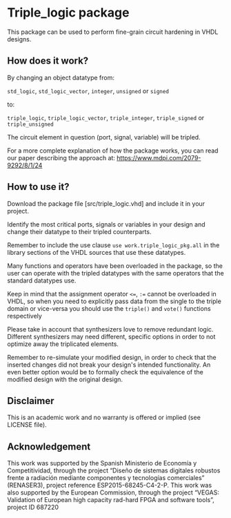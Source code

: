 # Triple_logic package

This package can be used to perform fine-grain circuit hardening in VHDL designs.

## How does it work?

By changing an object datatype from:

  `std_logic`, `std_logic_vector`, `integer`, `unsigned` or `signed`

to:

  `triple_logic`, `triple_logic_vector`, `triple_integer`, `triple_signed` or `triple_unsigned`

The circuit element in question (port, signal, variable) will be tripled.

For a more complete explanation of how the package works, you can read our
paper describing the approach at: https://www.mdpi.com/2079-9292/8/1/24

## How to use it?

Download the package file [src/triple_logic.vhd] and include it in your
project.

Identify the most critical ports, signals or variables in your design and
change their datatype to their tripled counterparts.

Remember to include the use clause `use work.triple_logic_pkg.all` in the
library sections of the VHDL sources that use these datatypes.

Many functions and operators have been overloaded in the package, so the user
can operate with the tripled datatypes with the same operators that the
standard datatypes use.

Keep in mind that the assignment operator `<=`, `:=` cannot be overloaded in
VHDL, so when you need to explicitly pass data from the single to the triple
domain or vice-versa you should use the `triple()` and `vote()` functions
respectively

Please take in account that synthesizers love to remove redundant logic.
Different synthesizers may need different, specific options in order to not
optimize away the triplicated elements.

Remember to re-simulate your modified design, in order to check that the
inserted changes did not break your design's intended functionality. An even
better option would be to formally check the equivalence of the modified design
with the original design.

## Disclaimer

This is an academic work and no warranty is offered or implied (see LICENSE
file).

## Acknowledgement

This work was supported by the Spanish Ministerio de Economía y Competitividad,
through the project “Diseño de sistemas digitales robustos frente a radiación
mediante componentes y tecnologías comerciales” (RENASER3), project reference
ESP2015-68245-C4-2-P. This work was also supported by the European
Commission, through the project “VEGAS: Validation of European high capacity
rad-hard FPGA and software tools”, project ID 687220
